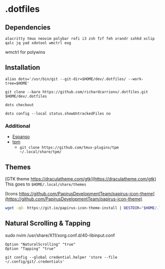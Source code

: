 # .dotfiles

## Dependencies
```
alacritty tmux neovim polybar rofi i3 zsh fzf feh xrandr sxhkd xclip qalc jq yad xdotool wmctrl eog
```

wmctrl for polywins

## Installation
```
alias dots='/usr/bin/git --git-dir=$HOME/dev/.dotfiles/ --work-tree=$HOME'
```
```
git clone --bare https://github.com/richardcarrionv/.dotfiles.git $HOME/dev/.dotfiles
```
```
dots checkout
```
```
dots config --local status.showUntrackedFiles no
```

### Additional
- [Espanso](https://espanso.org/docs/install/linux/#appimage-x11) 
- [tpm](https://github.com/tmux-plugins/tpm)
    - `git clone https://github.com/tmux-plugins/tpm ~/.local/share/tpm/`

## Themes
[GTK theme https://draculatheme.com/gtk](https://draculatheme.com/gtk) 
This goes to `$HOME/.local/share/themes`

[Icons https://github.com/PapirusDevelopmentTeam/papirus-icon-theme](https://github.com/PapirusDevelopmentTeam/papirus-icon-theme) 
```bash
wget -qO- https://git.io/papirus-icon-theme-install | DESTDIR="$HOME/.local/share/icons" sh
```


## Natural Scrolling & Tapping
sudo nvim /usr/share/X11/xorg.conf.d/40-libinput.conf
```
Option "NaturalScrolling" "true"
Option "Tapping" "true"
```

```
git config --global credential.helper 'store --file ~/.config/git/.credentials'
```
